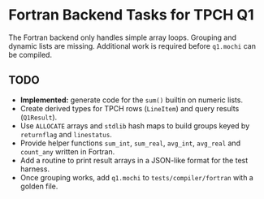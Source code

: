 # Fortran Backend Tasks for TPCH Q1

The Fortran backend only handles simple array loops. Grouping and dynamic lists are missing. Additional work is required before `q1.mochi` can be compiled.

## TODO

- **Implemented:** generate code for the `sum()` builtin on numeric lists.
- Create derived types for TPCH rows (`LineItem`) and query results (`Q1Result`).
- Use `ALLOCATE` arrays and `stdlib` hash maps to build groups keyed by `returnflag` and `linestatus`.
- Provide helper functions `sum_int`, `sum_real`, `avg_int`, `avg_real` and `count_any` written in Fortran.
- Add a routine to print result arrays in a JSON-like format for the test harness.
- Once grouping works, add `q1.mochi` to `tests/compiler/fortran` with a golden file.

